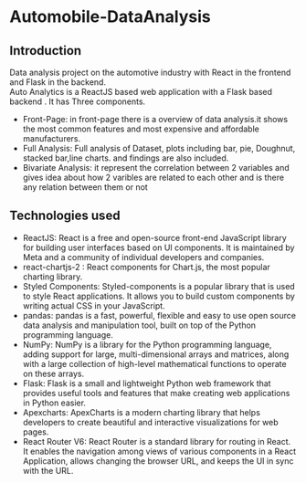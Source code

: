 # Automobile-DataAnalysis
## Introduction
Data analysis project on the automotive industry with React in the frontend and Flask in the backend.<br/>
Auto Analytics is a ReactJS based web application with a Flask based backend . It has Three components.<br/>
* Front-Page: in front-page there is a overview of data analysis.it shows the most common features and most expensive and affordable manufacturers.
* Full Analysis: Full analysis of Dataset, plots including bar, pie, Doughnut, stacked bar,line charts. and findings are also included. 
* Bivariate Analysis: it represent the correlation between 2 variables and gives idea about how 2 varibles are related to each other and is there any relation between them or not 
## Technologies used
* ReactJS: React is a free and open-source front-end JavaScript library for building user interfaces based on UI components. It is maintained by Meta and a community of individual developers and companies.
* react-chartjs-2 : React components for Chart.js, the most popular charting library.
* Styled Components: Styled-components is a popular library that is used to style React applications. It allows you to build custom components by writing actual CSS in your JavaScript.
* pandas: pandas is a fast, powerful, flexible and easy to use open source data analysis and manipulation tool, built on top of the Python programming language.
* NumPy: NumPy is a library for the Python programming language, adding support for large, multi-dimensional arrays and matrices, along with a large collection of high-level mathematical functions to operate on these arrays.
* Flask: Flask is a small and lightweight Python web framework that provides useful tools and features that make creating web applications in Python easier.
* Apexcharts: ApexCharts is a modern charting library that helps developers to create beautiful and interactive visualizations for web pages.
* React Router V6: React Router is a standard library for routing in React. It enables the navigation among views of various components in a React Application, allows changing the browser URL, and keeps the UI in sync with the URL.
  
